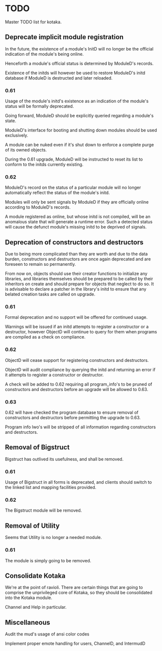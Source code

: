 # TODO

Master TODO list for kotaka.

## Deprecate implicit module registration

In the future, the existence of a module's InitD will no longer be the
official indication of the module's being online.

Henceforth a module's official status is determined by ModuleD's records.

Existence of the initds will however be used to restore ModuleD's initd
database if ModuleD is destructed and later reloaded.

### 0.61

Usage of the module's initd's existence as an indication
of the module's status will be formally deprecated.

Going forward, ModuleD should be explicitly queried
regarding a module's state.

ModuleD's interface for booting and shutting down modules
should be used exclusively.

A module can be nuked even if it's shut down to enforce a
complete purge of its owned objects.

During the 0.61 upgrade, ModuleD will be instructed to reset its list to
conform to the initds currently existing.

### 0.62

ModuleD's record on the status of a particular module
will no longer automatically reflect the status of the
module's initd.

Modules will only be sent signals by ModuleD if they are
officially online according to ModuleD's records.

A module registered as online, but whose initd is not
compiled, will be an anomalous state that will generate a
runtime error.  Such a detected status will cause the
defunct module's missing initd to be deprived of signals.

## Deprecation of constructors and destructors

Due to being more complicated than they are worth and due to the data
burden, constructors and destructors are once again deprecated and are
foreseen to remain so permanently.

From now on, objects should use their creator functions to initialize any
libraries, and libraries themselves should be prepared to be called by
their inheritors on create and should prepare for objects that neglect to
do so.  It is advisable to declare a patcher in the library's initd to
ensure that any belated creation tasks are called on upgrade.

### 0.61

Formal deprecation and no support will be offered for continued usage.

Warnings will be issued if an initd attempts to register a constructor or
a destructor, however ObjectD will continue to query for them when
programs are compiled as a check on compliance.

### 0.62

ObjectD will cease support for registering constructors and destructors.

ObjectD will audit compliance by querying the initd and returning an
error if it attempts to register a constructor or destructor.

A check will be added to 0.62 requiring all program_info's to be pruned
of constructors and destructors before an upgrade will be allowed to 0.63.

### 0.63

0.62 will have checked the program database to ensure removal of
constructors and destructors before permitting the upgrade to 0.63.

Program info lwo's will be stripped of all information regarding
constructors and destructors.

## Removal of Bigstruct

Bigstruct has outlived its usefulness, and shall be removed.

### 0.61

Usage of Bigstruct in all forms is deprecated, and clients should switch
to the linked list and mapping facilities provided.

### 0.62

The Bigstruct module will be removed.

## Removal of Utility

Seems that Utility is no longer a needed module.

### 0.61

The module is simply going to be removed.

## Consolidate Kotaka

We're at the point of ravioli.  There are certain things that are going
to comprise the unprivileged core of Kotaka, so they should be
consolidated into the Kotaka module.

Channel and Help in particular.

## Miscellaneous

Audit the mud's usage of ansi color codes

Implement proper emote handling for users, ChannelD, and IntermudD
